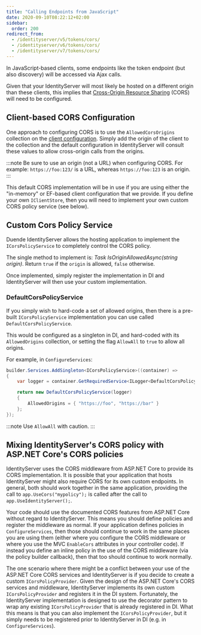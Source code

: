 ```yaml
---
title: "Calling Endpoints from JavaScript"
date: 2020-09-10T08:22:12+02:00
sidebar:
  order: 200
redirect_from:
  - /identityserver/v5/tokens/cors/
  - /identityserver/v6/tokens/cors/
  - /identityserver/v7/tokens/cors/
---
```


In JavaScript-based clients, some endpoints like the token endpoint (but also discovery) will be accessed via Ajax
calls.

Given that your IdentityServer will most likely be hosted on a different origin than these clients, this implies
that [Cross-Origin Resource Sharing](https://developer.mozilla.org/en-US/docs/Web/HTTP/CORS) (CORS) will need to be
configured.

## Client-based CORS Configuration

One approach to configuring CORS is to use the `AllowedCorsOrigins` collection on
the [client configuration](/identityserver/reference/models/client#authentication--session-management).
Simply add the origin of the client to the collection and the default configuration in IdentityServer will consult these
values to allow cross-origin calls from the origins.

:::note
Be sure to use an origin (not a URL) when configuring CORS. For example: `https://foo:123/` is a URL, whereas
`https://foo:123` is an origin.
:::

This default CORS implementation will be in use if you are using either the "in-memory" or EF-based client configuration
that we provide.
If you define your own `IClientStore`, then you will need to implement your own custom CORS policy service (see below).

## Custom Cors Policy Service

Duende IdentityServer allows the hosting application to implement the `ICorsPolicyService` to completely control the
CORS policy.

The single method to implement is: *Task<bool> IsOriginAllowedAsync(string origin)*.
Return `true` if the `origin` is allowed, `false` otherwise.

Once implemented, simply register the implementation in DI and IdentityServer will then use your custom implementation.

### DefaultCorsPolicyService

If you simply wish to hard-code a set of allowed origins, then there is a pre-built `ICorsPolicyService` implementation
you can use called `DefaultCorsPolicyService`.

This would be configured as a singleton in DI, and hard-coded with its `AllowedOrigins` collection, or setting the flag
`AllowAll`
to `true` to allow all origins.

For example, in `ConfigureServices`:

```cs
builder.Services.AddSingleton<ICorsPolicyService>((container) =>
{
    var logger = container.GetRequiredService<ILogger<DefaultCorsPolicyService>>();

    return new DefaultCorsPolicyService(logger) 
    {
        AllowedOrigins = { "https://foo", "https://bar" }
    };
});
```

:::note
Use `AllowAll` with caution.
:::

## Mixing IdentityServer's CORS policy with ASP.NET Core's CORS policies

IdentityServer uses the CORS middleware from ASP.NET Core to provide its CORS implementation.
It is possible that your application that hosts IdentityServer might also require CORS for its own custom endpoints.
In general, both should work together in the same application, providing the call to `app.UseCors("mypolicy");` is
called after the call to `app.UseIdentityServer();`.

Your code should use the documented CORS features from ASP.NET Core without regard to IdentityServer.
This means you should define policies and register the middleware as normal.
If your application defines policies in `ConfigureServices`, then those should continue to work in the same places you
are using them (either where you configure the CORS middleware or where you use the MVC `EnableCors` attributes in your
controller code).
If instead you define an inline policy in the use of the CORS middleware (via the policy builder callback), then that
too should continue to work normally.

The one scenario where there might be a conflict between your use of the ASP.NET Core CORS services and IdentityServer
is if you decide to create a custom `ICorsPolicyProvider`.
Given the design of the ASP.NET Core's CORS services and middleware, IdentityServer implements its own custom
`ICorsPolicyProvider` and registers it in the DI system.
Fortunately, the IdentityServer implementation is designed to use the decorator pattern to wrap any existing
`ICorsPolicyProvider` that is already registered in DI.
What this means is that you can also implement the `ICorsPolicyProvider`, but it simply needs to be registered prior to
IdentityServer in DI (e.g. in `ConfigureServices`).
